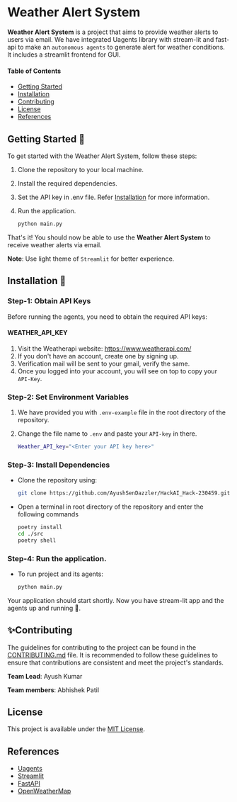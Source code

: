 # Weather Alert System

**Weather Alert System** is a project that aims to provide weather alerts to users via email. We have integrated Uagents library with stream-lit and fast-api to make an `autonomous agents` to generate alert for weather conditions. It includes a streamlit frontend for GUI.


#### Table of Contents
* [Getting Started](#getting-started)
* [Installation](#installation)
* [Contributing](#contributing)
* [License](#license)
* [References](#references)

## Getting Started 🤖
To get started with the Weather Alert System, follow these steps:

1. Clone the repository to your local machine.
2. Install the required dependencies.
3. Set the API key in .env file. Refer [Installation](#installation) for more information.
3. Run the application.
   
   ```bash
   python main.py
   ```

That's it! You should now be able to use the **Weather Alert System** to receive weather alerts via email.

**Note**:  Use light theme of `Streamlit` for better experience.



## Installation 🎁

### Step-1: Obtain API Keys
Before running the agents, you need to obtain the required API keys:

#### WEATHER_API_KEY

1. Visit the Weatherapi website: https://www.weatherapi.com/
2. If you don't have an account, create one by signing up.
3. Verification mail will be sent to your gmail, verify the same.
4. Once you logged into your account, you will see on top to copy your `API-Key`.
   
### Step-2: Set Environment Variables
1. We have provided you with `.env-example` file in the root directory of the repository.
2. Change the file name to `.env` and paste your `API-key` in there.
   
   ```bash
   Weather_API_key="<Enter your API key here>"
   ```
### Step-3: Install Dependencies
* Clone the repository using:
  
   ```bash
   git clone https://github.com/AyushSenDazzler/HackAI_Hack-230459.git
   ```
* Open a terminal in root directory of the repository and enter the following commands
  
  ```bash
  poetry install
  cd ./src
  poetry shell
  ```
### Step-4: Run the application.
* To run project and its agents:

  ```bash  
  python main.py
  ```
Your application should start shortly. Now you have stream-lit app and the agents up and running 🎉.

## ✨Contributing
The guidelines for contributing to the project can be found in the [CONTRIBUTING.md]() file. It is recommended to follow these guidelines to ensure that contributions are consistent and meet the project's standards.

**Team Lead**:  Ayush Kumar
   
**Team members**: Abhishek Patil

## License
This project is available under the [MIT License](
).
## References

* [Uagents](https://fetch.ai/docs)
* [Streamlit](https://docs.streamlit.io/)
* [FastAPI](https://fastapi.tiangolo.com/)
* [OpenWeatherMap](https://openweathermap.org/api)

